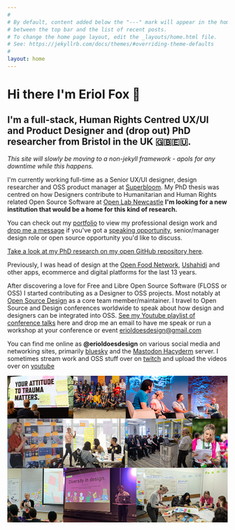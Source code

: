 ```yaml
---
#
# By default, content added below the "---" mark will appear in the home page
# between the top bar and the list of recent posts.
# To change the home page layout, edit the _layouts/home.html file.
# See: https://jekyllrb.com/docs/themes/#overriding-theme-defaults
#
layout: home
---
```


# Hi there I'm Eriol Fox 🦊

## I'm a full-stack, Human Rights Centred UX/UI and Product Designer and (drop out) PhD researcher from Bristol in the UK 🇬🇧🇪🇺.

*This site will slowly be moving to a non-jekyll framework - apols for any downtime while this happens.*

I'm currently working full-time as a Senior UX/UI designer, design researcher and OSS product manager at [Superbloom](https://superbloom.design/).
My PhD thesis was centred on how Designers contribute to Humanitarian and Human Rights related Open Source Software at [Open Lab Newcastle](https://openlab.ncl.ac.uk/people/eriol-fox/) **I'm looking for a new institution that would be a home for this kind of research.**

You can check out my [portfolio](https://erioldoesdesign.github.io/portfolio/) to view my professional design work and [drop me a message](mailto:erioldoesdesign@gmail.com) if you've got a [speaking opportunity](https://erioldoesdesign.github.io/speaking/), senior/manager design role or open source opportunity you'd like to discuss.

[Take a look at my PhD research on my open GitHub repository here](https://github.com/Erioldoesdesign/Design_HOSS_PhD).

Previously, I was head of design at the [Open Food Network](https://openfoodnetwork.org/), [Ushahidi](https://www.ushahidi.com/) and other apps, ecommerce and digital platforms for the last 13 years. 

After discovering a love for Free and Libre Open Source Software (FLOSS or OSS) I started contributing as a Designer to OSS projects. Most notably at [Open Source Design](http://opensourcedesign.net/) as a core team member/maintainer. I travel to Open Source and Design conferences worldwide to speak about how design and designers can be integrated into OSS. [See my Youtube playlist of conference talks](https://www.youtube.com/playlist?list=PLwz4EueITgvmJzrNWbGkAMeDVLlOWQuch) here and drop me an email to have me speak or run a workshop at your conference or event [erioldoesdesign@gmail.com](mailto:erioldoesdesign@gmail.com)

You can find me online as **@erioldoesdesign** on various social media and networking sites, primarily [bluesky](https://bsky.app/profile/erioldoesdesign.bsky.social) and the [Mastodon Hacyderm](https://hachyderm.io/@erioldoesdesign) server. I sometimes stream work and OSS stuff over on [twitch](https://www.twitch.tv/erioldoesdesign) and upload the videos over on [youtube]()

![Eriol speaking at very conferences and events](https://raw.githubusercontent.com/Erioldoesdesign/erioldoesdesign.github.io/master/images/homepage-photo-montage.png "Eriol speaking at various conferences and events")




